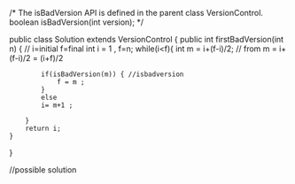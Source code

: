 /* The isBadVersion API is defined in the parent class VersionControl.
      boolean isBadVersion(int version); */

public class Solution extends VersionControl {
    public int firstBadVersion(int n) {
        // i=initial f=final
        int i = 1 , f=n;
        while(i<f){
            int m = i+(f-i)/2; // from m = i+(f-i)/2 = (i+f)/2 

            if(isBadVersion(m)) { //isbadversion
                f = m ; 
            }
            else 
            i= m+1 ;

        }
        return i;
    }
}

//possible solution 